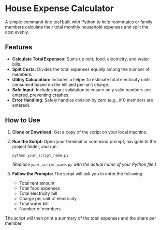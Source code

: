 # House Expense Calculator

A simple command-line tool built with Python to help roommates or family members calculate their total monthly household expenses and split the cost evenly.

## Features

* **Calculate Total Expenses:** Sums up rent, food, electricity, and water bills.
* **Split Costs:** Divides the total expenses equally among the number of members.
* **Utility Calculation:** Includes a helper to estimate total electricity units consumed based on the bill and per-unit charge.
* **Safe Input:** Includes input validation to ensure only valid numbers are entered, preventing crashes.
* **Error Handling:** Safely handles division by zero (e.g., if 0 members are entered).

## How to Use

1.  **Clone or Download:**
    Get a copy of the script on your local machine.

2.  **Run the Script:**
    Open your terminal or command prompt, navigate to the project folder, and run:
    ```bash
    python your_script_name.py 
    ```
    *(Replace `your_script_name.py` with the actual name of your Python file.)*

3.  **Follow the Prompts:**
    The script will ask you to enter the following:
    * Total rent amount
    * Total food expenses
    * Total electricity bill
    * Charge per unit of electricity
    * Total water bill
    * Number of members

The script will then print a summary of the total expenses and the share per member.
